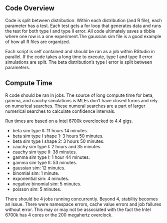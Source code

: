 
<!-- README.md is generated from README.Rmd. Please edit that file -->

## Code Overview

Code is split between distribution. Within each distribution (and R
file), each parameter has a test. Each test gets a for loop that
generates data and runs the test for both type I and type II error. All
code ultimately saves a tibble where one row is a one experiment.The
gaussian sim file is a good example of how all R files are organized.

Each script is self contained and should be ran as a job within RStudio
in parallel. If the code takes a long time to execute, type I and type
II error simulations are split. The beta distribution’s type I error is
split between parameters.

## Compute Time

R code should be ran in jobs. The source of long compute time for beta,
gamma, and cauchy simulations is MLEs don’t have closed forms and rely
on numerical searches. These numeral searches are a part of larger
numerical searches to calculate confidence intervals.

Run times are based on a Intel 6700k overclocked to 4.4 gigs.

-   beta sim type II: 11 hours 14 minutes.
-   beta sim type I shape 1: 3 hours 50 minutes.
-   beta sim type I shape 2: 3 hours 50 minutes.
-   cauchy sim type I: 2 hours and 35 minutes.
-   cauchy sim type II: 38 minutes.
-   gamma sim type I: 1 hour 44 minutes.
-   gamma sim type II: 53 minutes.
-   gaussian sim: 12 minutes.
-   binomial sim: 1 minute.
-   exponential sim: 4 minutes.
-   negative binomial sim: 5 minutes.
-   poisson sim: 5 minutes.

There should be 4 jobs running concurrently. Beyond 4, stability becomes
an issue. There were namespace errors, cache value errors and job
failures without error. This may or may not be associated with the fact
the Intel 6700k has 4 cores or the 200 megahertz overclock.

